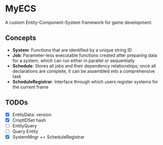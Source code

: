 # MyECS

A custom Entity-Component-System framework for game development.

## Concepts

- **System**: Functions that are identified by a unique string ID
- **Job**: Parameter-less executable functions created after preparing data for a system, which can run either in
  parallel or sequentially
- **Schedule**: Stores all jobs and their dependency relationships; once all declarations are complete, it can be
  assembled into a comprehensive task
- **ScheduleRegistrar**: Interface through which users register systems for the current frame

## TODOs

- [x] EntityData: version
- [x] CmptIDSet hash
- [ ] EntityQuery
- [ ] Query Entity
- [x] SystemMngr += ScheduleRegistrar